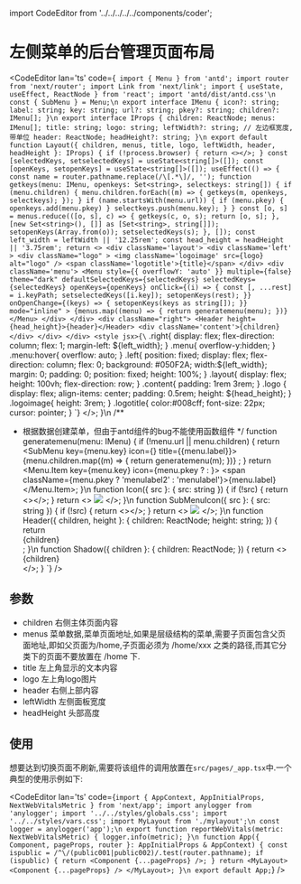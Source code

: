 import CodeEditor from '../../../../../components/coder';

# 左侧菜单的后台管理页面布局

<CodeEditor lan='ts' code={`
import { Menu } from 'antd';
import router from 'next/router';
import Link from 'next/link';
import { useState, useEffect, ReactNode } from 'react';
import 'antd/dist/antd.css'\n
const { SubMenu } = Menu;\n
export interface IMenu {
	icon?: string;
	label: string;
	key: string;
	url?: string;
	pkey?: string;
	children?: IMenu[];
}\n
export interface IProps {
	children: ReactNode;
	menus: IMenu[];
	title: string;
	logo: string;
	leftWidth?: string;	// 左边框宽度,带单位
	header: ReactNode;
	headHeight?: string;
}\n
export default function Layout({
	children,
	menus,
	title,
	logo,
	leftWidth,
	header,
	headHeight
}: IProps) {
	if (!process.browser) {
		return <></>;
	}
	const [selectedKeys, setselectedKeys] = useState<string[]>([]);
	const [openKeys, setopenKeys] = useState<string[]>([]);
	useEffect(() => {
		const name = router.pathname.replace(/\[.*\]/, '');
		function getkeys(menu: IMenu, openkeys: Set<string>, selectkeys: string[]) {
			if (menu.children) {
				menu.children.forEach((m) => {
					getkeys(m, openkeys, selectkeys);
				});
			}
			if (name.startsWith(menu.url)) {
				if (menu.pkey) {
					openkeys.add(menu.pkey)
				}
				selectkeys.push(menu.key);
			}
		}
		const [o, s] = menus.reduce(([o, s], c) => {
			getkeys(c, o, s);
			return [o, s];
		}, [new Set<string>(), []] as [Set<string>, string[]]);
		setopenKeys(Array.from(o));
		setselectedKeys(s);
	}, []);
	const left_width = leftWidth || '12.25rem';
	const head_height = headHeight || '3.75rem';
	return <>
		<div className='layout'>
			<div className='left' >
				<div className="logo" >
					<img className='logoimage' src={logo} alt="logo" />
					<span className='logotitle'>{title}</span>
				</div>
				<div className='menu'>
					<Menu
						style={{ overflowY: 'auto' }}
						multiple={false}
						theme="dark"
						defaultSelectedKeys={selectedKeys}
						selectedKeys={selectedKeys}
						openKeys={openKeys}
						onClick={(i) => {
							const [, ...rest] = i.keyPath;
							setselectedKeys([i.key]);
							setopenKeys(rest);
						}}
						onOpenChange={(keys) => {
							setopenKeys(keys as string[]);
						}}
						mode="inline"
					>
						{menus.map((menu) => {
							return generatemenu(menu);
						})}
					</Menu>
				</div>
			</div>
			<div className="right">
				<Header height={head_height}>{header}</Header>
				<div className='content'>{children}</div>
			</div>
		</div>
		<style jsx>{\`
.right{
	display: flex;
	flex-direction: column;
	flex: 1;
	margin-left: \${left_width};
}
.menu{
	overflow-y:hidden;
}
.menu:hover{
	overflow: auto;
}
.left{
	position: fixed;
	display: flex;
	flex-direction: column;
	flex: 0;
	background: #050F2A;
	width:\${left_width};
	margin: 0;
	padding: 0;
	position: fixed;
	height: 100%;
}
.layout{
	display: flex;
	height: 100vh;
	flex-direction: row;
}
.content{
	padding: 1rem 3rem;
}
.logo {
	display: flex;
	align-items: center;
	padding: 0.5rem;
	height: \${head_height};
}
.logoimage{
	height: 3rem;
}
.logotitle{
	color:#008cff;
	font-size: 22px;
	cursor: pointer;
}
\`}</style>
	</>;
}\n
/**
 * 根据数据创建菜单，但由于antd组件的bug不能使用函数组件
 */
function generatemenu(menu: IMenu) {
	if (!menu.url || menu.children) {
		return <SubMenu key={menu.key} icon={<Icon src={menu.icon} />} title={<span className='menulabel'>{menu.label}</span>}>
			{menu.children.map((m) => {
				return generatemenu(m);
			})}
			<style jsx>{\`
.menulabel{
font-size: 1rem;
}
\`}</style>
		</SubMenu>;
	}
	return <Menu.Item key={menu.key} icon={menu.pkey ? <SubMenuIcon src={menu.icon} /> : <Icon src={menu.icon} />}>
		<Link href={menu.url}><a><span className={menu.pkey ? 'menulabel2' : 'menulabel'}>{menu.label}</span></a></Link>
		<style jsx>{\`
.menulabel{
font-size: 1rem;
}
.menulabel2{
font-size: 0.9rem;
}
\`}</style>
	</Menu.Item>;
}\n
function Icon({ src }: { src: string }) {
	if (!src) {
		return <></>;
	}
	return <>
		<img className='icon' src={src} />
		<style jsx>{\`
.icon{
	width: 1.5rem;
	height: 1.5rem;
	margin-right: 0.5rem;
}
\`}</style>
	</>;
}\n
function SubMenuIcon({ src }: { src: string }) {
	if (!src) {
		return <></>;
	}
	return <>
		<img className='icon' src={src} />
		<style jsx>{\`
.icon{
	width: 1.1rem;
	height: 1.1rem;
	margin-right: 0.5rem;
}
\`}</style>
	</>;
}\n
function Header({ children, height }: { children: ReactNode; height: string; }) {
	return <Shadow>
		<div className='c'>{children}</div>
		<style jsx>{\`
.c{
	display: flex;
	justify-content: space-between;
	align-items: center;
	background-color: #fff;
	width: 100%;
	height: \${height};
}
\`}</style>
	</Shadow>;
}\n
function Shadow({ children }: { children: ReactNode; }) {
	return <>
		<div>{children}</div>
		<style jsx>{\`
div{
	box-shadow: 0.2rem 0.2rem 0.3rem #e0e0e0;
}
\`}</style>
	</>;
}
`} />

## 参数

- children 右侧主体页面内容
- menus 菜单数据,菜单页面地址,如果是层级结构的菜单,需要子页面包含父页面地址,即如父页面为/home,子页面必须为 /home/xxx 之类的路径,而其它分类下的页面不要放置在 /home 下.
- title 左上角显示的文本内容
- logo 左上角logo图片
- header 右侧上部内容
- leftWidth 左侧面板宽度
- headHeight 头部高度

## 使用

想要达到切换页面不刷新,需要将该组件的调用放置在`src/pages/_app.tsx`中.一个典型的使用示例如下:

<CodeEditor lan='ts' code={`
import { AppContext, AppInitialProps, NextWebVitalsMetric } from 'next/app';
import anylogger from 'anylogger';
import '../../styles/globals.css';
import '../../styles/vars.css';
import MyLayout from './mylayout';\n
const logger = anylogger('app');\n
export function reportWebVitals(metric: NextWebVitalsMetric) {
	logger.info(metric);
}\n
function App({ Component, pageProps, router }: AppInitialProps & AppContext) {
	const ispublic = /^\/(public001|public002)/.test(router.pathname);
	if (ispublic) {
		return <Component {...pageProps} />;
	}
	return <MyLayout>
		<Component {...pageProps} />
	</MyLayout>;
}\n
export default App;
`} />
